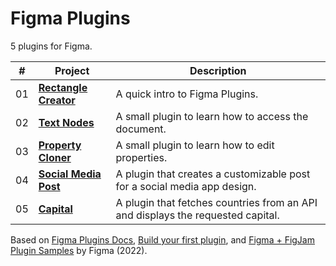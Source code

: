 # Figma Plugins

5 plugins for Figma.

| #   | Project                                       | Description                                                                     |
| --- | --------------------------------------------- | ------------------------------------------------------------------------------- |
| 01  | [**Rectangle Creator**](01-rectangle-creator) | A quick intro to Figma Plugins.                                                 |
| 02  | [**Text Nodes**](02-text-nodes)               | A small plugin to learn how to access the document.                             |
| 03  | [**Property Cloner**](03-property-cloner)     | A small plugin to learn how to edit properties.                                 |
| 04  | [**Social Media Post**](04-social-media-post) | A plugin that creates a customizable post for a social media app design.        |
| 05  | [**Capital**](05-capital)                     | A plugin that fetches countries from an API and displays the requested capital. |

Based on [Figma Plugins Docs](https://www.figma.com/plugin-docs/), [Build your first plugin](https://www.youtube.com/playlist?list=PLXDU_eVOJTx5YBAszyuOTyxlgIxkQVyii), and [Figma + FigJam Plugin Samples](https://github.com/figma/plugin-samples) by Figma (2022).
